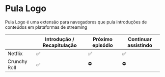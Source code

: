 # Pula Logo

Pula Logo é uma extensão para navegadores que pula introduções de conteúdos em plataformas de streaming

|              | Introdução / Recapitulação | Próximo episódio | Continuar assistindo |
|--------------|----------------------------|------------------|----------------------|
| Netflix      |              ✅             |         ✅        |           ✅          |
| Crunchy Roll |              ✅             |         ⛔        |           ⛔          |
